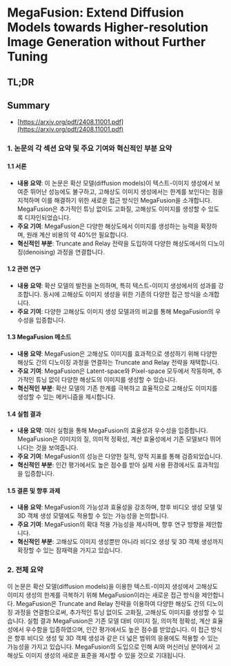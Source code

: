 # MegaFusion: Extend Diffusion Models towards Higher-resolution Image Generation without Further Tuning
## TL;DR
## Summary
- [https://arxiv.org/pdf/2408.11001.pdf](https://arxiv.org/pdf/2408.11001.pdf)

### 1. 논문의 각 섹션 요약 및 주요 기여와 혁신적인 부분 요약

#### 1.1 서론
- **내용 요약**: 이 논문은 확산 모델(diffusion models)이 텍스트-이미지 생성에서 보여준 뛰어난 성능에도 불구하고, 고해상도 이미지 생성에서는 한계를 보인다는 점을 지적하며 이를 해결하기 위한 새로운 접근 방식인 MegaFusion을 소개합니다. MegaFusion은 추가적인 튜닝 없이도 고화질, 고해상도 이미지를 생성할 수 있도록 디자인되었습니다.
- **주요 기여**: MegaFusion은 다양한 해상도에서 이미지를 생성하는 능력을 확장하며, 원래 계산 비용의 약 40%만 필요합니다.
- **혁신적인 부분**: Truncate and Relay 전략을 도입하여 다양한 해상도에서의 디노이징(denoising) 과정을 연결합니다.

#### 1.2 관련 연구
- **내용 요약**: 확산 모델의 발전을 논의하며, 특히 텍스트-이미지 생성에서의 성과를 강조합니다. 동시에 고해상도 이미지 생성을 위한 기존의 다양한 접근 방식을 소개합니다.
- **주요 기여**: 다양한 고해상도 이미지 생성 모델과의 비교를 통해 MegaFusion의 우수성을 입증합니다.

#### 1.3 MegaFusion 메소드
- **내용 요약**: MegaFusion은 고해상도 이미지를 효과적으로 생성하기 위해 다양한 해상도 간의 디노이징 과정을 연결하는 Truncate and Relay 전략을 채택합니다.
- **주요 기여**: MegaFusion은 Latent-space와 Pixel-space 모두에서 작동하며, 추가적인 튜닝 없이 다양한 해상도의 이미지를 생성할 수 있습니다.
- **혁신적인 부분**: 확산 모델의 기존 한계를 극복하고 효율적으로 고해상도 이미지를 생성할 수 있는 메커니즘을 제시합니다.

#### 1.4 실험 결과
- **내용 요약**: 여러 실험을 통해 MegaFusion의 효율성과 우수성을 입증합니다. MegaFusion은 이미지의 질, 의미적 정확성, 계산 효율성에서 기존 모델보다 뛰어나다는 것을 보여줍니다.
- **주요 기여**: MegaFusion의 성능은 다양한 질적, 양적 지표를 통해 검증되었습니다.
- **혁신적인 부분**: 인간 평가에서도 높은 점수를 받아 실제 사용 환경에서도 효과적임을 입증합니다.

#### 1.5 결론 및 향후 과제
- **내용 요약**: MegaFusion의 가능성과 효율성을 강조하며, 향후 비디오 생성 모델 및 3D 객체 생성 모델에도 적용할 수 있는 가능성을 논의합니다.
- **주요 기여**: MegaFusion의 확대 적용 가능성을 제시하며, 향후 연구 방향을 제안합니다.
- **혁신적인 부분**: 고해상도 이미지 생성뿐만 아니라 비디오 생성 및 3D 객체 생성까지 확장할 수 있는 잠재력을 가지고 있습니다.

### 2. 전체 요약
이 논문은 확산 모델(diffusion models)을 이용한 텍스트-이미지 생성에서 고해상도 이미지 생성의 한계를 극복하기 위해 MegaFusion이라는 새로운 접근 방식을 제안합니다. MegaFusion은 Truncate and Relay 전략을 이용하여 다양한 해상도 간의 디노이징 과정을 연결함으로써, 추가적인 튜닝 없이도 고화질, 고해상도 이미지를 생성할 수 있습니다. 실험 결과 MegaFusion은 기존 모델 대비 이미지 질, 의미적 정확성, 계산 효율성에서 우수함을 입증하였으며, 인간 평가에서도 높은 점수를 받았습니다. 이 접근 방식은 향후 비디오 생성 및 3D 객체 생성과 같은 더 넓은 범위의 응용에도 적용할 수 있는 가능성을 가지고 있습니다. MegaFusion의 도입으로 인해 AI와 머신러닝 분야에서 고해상도 이미지 생성의 새로운 표준을 제시할 수 있을 것으로 기대됩니다.
